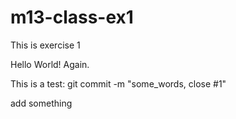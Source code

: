 # m13-class-ex1
This is exercise 1

Hello World!
Again.

This is a test:
git commit -m "some_words, close #1"

add something